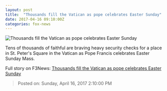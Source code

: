 ```yaml
---
layout: post
title:  "Thousands fill the Vatican as pope celebrates Easter Sunday"
date: 2017-04-16 09:10:00Z
categories: fox-news
---
```


![Thousands fill the Vatican as pope celebrates Easter Sunday](http://a57.foxnews.com/images.foxnews.com/content/fox-news/world/2017/04/16/thousands-fill-vatican-as-pope-celebrates-easter-sunday/_jcr_content/par/featured-media/media-0.img.jpg/0/0/1492335038995.jpg?ve=1)

Tens of thousands of faithful are braving heavy security checks for a place in St. Peter's Square in the Vatican as Pope Francis celebrates Easter Sunday Mass.


Full story on F3News: [Thousands fill the Vatican as pope celebrates Easter Sunday](http://www.f3nws.com/n/eAnanE)

> Posted on: Sunday, April 16, 2017 2:10:00 PM

